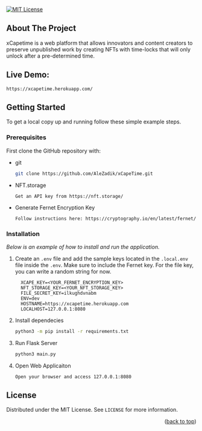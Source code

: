 [![MIT License][license-shield]][license-url]


## About The Project

xCapetime is a web platform that allows innovators and content creators to preserve unpublished work by creating NFTs with time-locks that will only unlock after a pre-determined time.

## Live Demo:

```text
https://xcapetime.herokuapp.com/
```

## Getting Started

To get a local copy up and running follow these simple example steps.

### Prerequisites

First clone the GitHub repository with:

* git
  ```sh
  git clone https://github.com/AleZadik/xCapeTime.git
  ```
  
* NFT.storage
  ```text
  Get an API key from https://nft.storage/
  ```
  
* Generate Fernet Encryption Key
  ```text
  Follow instructions here: https://cryptography.io/en/latest/fernet/
  ```
### Installation

_Below is an example of how to install and run the application._

1. Create an `.env` file and add the sample keys located in the `.local.env` file inside the `.env`. Make sure to include the Fernet key. For the file key, you can write a random string for now.
   ```text
     XCAPE_KEY=<YOUR_FERNET_ENCRYPTION_KEY>
     NFT_STORAGE_KEY=<YOUR_NFT_STORAGE_KEY>
     FILE_SECRET_KEY=ilkughdvnabm
     ENV=dev
     HOSTNAME=https://xcapetime.herokuapp.com
     LOCALHOST=127.0.0.1:8080
   ```
3. Install dependecies
   ```sh
   python3 -m pip install -r requirements.txt
   ```
3. Run Flask Server
   ```sh
   python3 main.py
   ```
4. Open Web Applicaiton
   ```text
   Open your browser and access 127.0.0.1:8080
   ```

## License

Distributed under the MIT License. See `LICENSE` for more information.

<p align="right">(<a href="#top">back to top</a>)</p>


[license-shield]: https://img.shields.io/github/license/AleZadik/xCapeTime?style=for-the-badge
[license-url]: https://github.com/AleZadik/xCapeTime/blob/main/LICENSE
